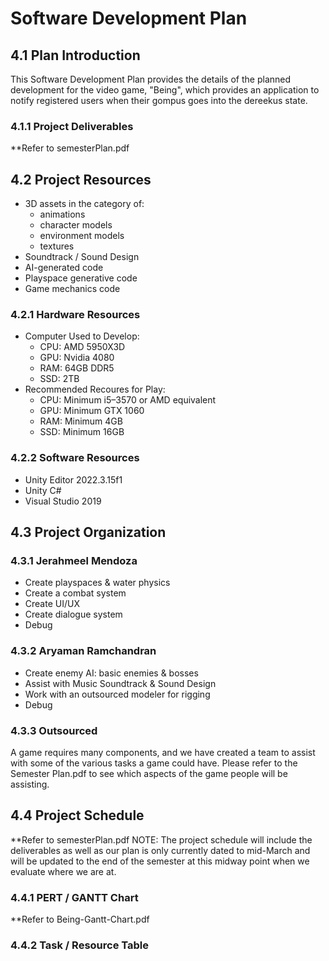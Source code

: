 # Software Development Plan

## 4.1   Plan Introduction <br>
  This Software Development Plan provides the details of the planned development for the video game, "Being", which provides an application to notify registered users when their gompus goes into the dereekus state.
### 4.1.1 Project Deliverables <br>
  **Refer to semesterPlan.pdf
## 4.2   Project Resources <br>
  - 3D assets in the category of:
      - animations
      - character models
      - environment models
      - textures
  - Soundtrack / Sound Design
  - AI-generated code
  - Playspace generative code
  - Game mechanics code
### 4.2.1 Hardware Resources <br>
  - Computer Used to Develop:
      - CPU: AMD 5950X3D
      - GPU: Nvidia 4080
      - RAM: 64GB DDR5
      - SSD: 2TB
  - Recommended Recoures for Play:
      - CPU: Minimum i5–3570 or AMD equivalent
      - GPU: Minimum GTX 1060
      - RAM: Minimum 4GB
      - SSD: Minimum 16GB
### 4.2.2 Software Resources <br>
  - Unity Editor 2022.3.15f1
  - Unity C#
  - Visual Studio 2019
## 4.3   Project Organization <br>

### 4.3.1 Jerahmeel Mendoza <br>
  - Create playspaces & water physics
  - Create a combat system
  - Create UI/UX
  - Create dialogue system
  - Debug

### 4.3.2 Aryaman Ramchandran <br>
  - Create enemy AI: basic enemies & bosses
  - Assist with Music Soundtrack & Sound Design
  - Work with an outsourced modeler for rigging
  - Debug

### 4.3.3 Outsourced <br>
  A game requires many components, and we have created a team to assist with some of the various tasks a game could have. Please refer to the Semester Plan.pdf to see which aspects of the game people will be assisting.

## 4.4   Project Schedule <br>
  **Refer to semesterPlan.pdf
  NOTE: The project schedule will include the deliverables as well as our plan is only currently dated to mid-March and will be updated to the end of the semester at this midway point when we evaluate where we are at. 
### 4.4.1 PERT / GANTT Chart <br>
   **Refer to Being-Gantt-Chart.pdf
### 4.4.2 Task / Resource Table <br>
